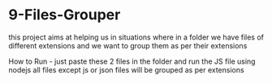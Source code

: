# 9-Files-Grouper
this project aims at helping us in situations where in a folder we have files of different extensions
and we want to group them as per their extensions

How to Run -
just paste these 2 files in the folder and run the JS file using nodejs
all files except js or json files will be grouped as per extensions
